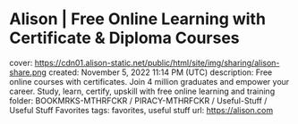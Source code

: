 # Alison | Free Online Learning with Certificate & Diploma Courses

cover: https://cdn01.alison-static.net/public/html/site/img/sharing/alison-share.png
created: November 5, 2022 11:14 PM (UTC)
description: Free online courses with certificates. Join 4 million graduates and empower your career. Study, learn, certify, upskill with free online learning and training
folder: BOOKMRKS-MTHRFCKR / PIRACY-MTHRFCKR / Useful-Stuff / Useful Stuff Favorites
tags: favorites, useful stuff
url: https://alison.com